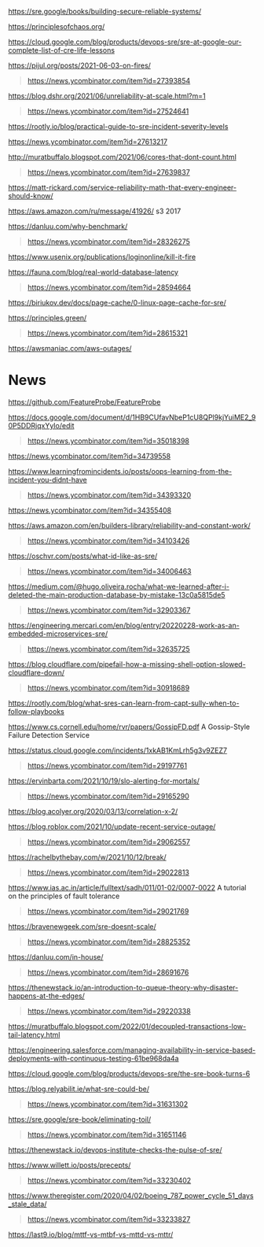 https://sre.google/books/building-secure-reliable-systems/

https://principlesofchaos.org/

https://cloud.google.com/blog/products/devops-sre/sre-at-google-our-complete-list-of-cre-life-lessons

https://pijul.org/posts/2021-06-03-on-fires/
> https://news.ycombinator.com/item?id=27393854

https://blog.dshr.org/2021/06/unreliability-at-scale.html?m=1
> https://news.ycombinator.com/item?id=27524641

https://rootly.io/blog/practical-guide-to-sre-incident-severity-levels

https://news.ycombinator.com/item?id=27613217

http://muratbuffalo.blogspot.com/2021/06/cores-that-dont-count.html
> https://news.ycombinator.com/item?id=27639837

https://matt-rickard.com/service-reliability-math-that-every-engineer-should-know/

https://aws.amazon.com/ru/message/41926/ s3 2017

https://danluu.com/why-benchmark/
> https://news.ycombinator.com/item?id=28326275

https://www.usenix.org/publications/loginonline/kill-it-fire

https://fauna.com/blog/real-world-database-latency
> https://news.ycombinator.com/item?id=28594664

https://biriukov.dev/docs/page-cache/0-linux-page-cache-for-sre/

https://principles.green/
> https://news.ycombinator.com/item?id=28615321

https://awsmaniac.com/aws-outages/

# News
https://github.com/FeatureProbe/FeatureProbe

https://docs.google.com/document/d/1HB9CUfavNbeP1cU8QPl9kjYuiME2_90P5DDRjqxYyIo/edit
> https://news.ycombinator.com/item?id=35018398

https://news.ycombinator.com/item?id=34739558

https://www.learningfromincidents.io/posts/oops-learning-from-the-incident-you-didnt-have
> https://news.ycombinator.com/item?id=34393320

https://news.ycombinator.com/item?id=34355408

https://aws.amazon.com/en/builders-library/reliability-and-constant-work/
> https://news.ycombinator.com/item?id=34103426

https://oschvr.com/posts/what-id-like-as-sre/
> https://news.ycombinator.com/item?id=34006463

https://medium.com/@hugo.oliveira.rocha/what-we-learned-after-i-deleted-the-main-production-database-by-mistake-13c0a5815de5
> https://news.ycombinator.com/item?id=32903367

https://engineering.mercari.com/en/blog/entry/20220228-work-as-an-embedded-microservices-sre/
> https://news.ycombinator.com/item?id=32635725

https://blog.cloudflare.com/pipefail-how-a-missing-shell-option-slowed-cloudflare-down/
> https://news.ycombinator.com/item?id=30918689

https://rootly.com/blog/what-sres-can-learn-from-capt-sully-when-to-follow-playbooks

https://www.cs.cornell.edu/home/rvr/papers/GossipFD.pdf A Gossip-Style Failure Detection Service

https://status.cloud.google.com/incidents/1xkAB1KmLrh5g3v9ZEZ7
> https://news.ycombinator.com/item?id=29197761

https://ervinbarta.com/2021/10/19/slo-alerting-for-mortals/
> https://news.ycombinator.com/item?id=29165290

https://blog.acolyer.org/2020/03/13/correlation-x-2/

https://blog.roblox.com/2021/10/update-recent-service-outage/
> https://news.ycombinator.com/item?id=29062557 

https://rachelbythebay.com/w/2021/10/12/break/
> https://news.ycombinator.com/item?id=29022813

https://www.ias.ac.in/article/fulltext/sadh/011/01-02/0007-0022 A tutorial on the principles of fault tolerance
> https://news.ycombinator.com/item?id=29021769

https://bravenewgeek.com/sre-doesnt-scale/
> https://news.ycombinator.com/item?id=28825352

https://danluu.com/in-house/
> https://news.ycombinator.com/item?id=28691676

https://thenewstack.io/an-introduction-to-queue-theory-why-disaster-happens-at-the-edges/
> https://news.ycombinator.com/item?id=29220338

https://muratbuffalo.blogspot.com/2022/01/decoupled-transactions-low-tail-latency.html

https://engineering.salesforce.com/managing-availability-in-service-based-deployments-with-continuous-testing-61be968da4a

https://cloud.google.com/blog/products/devops-sre/the-sre-book-turns-6

https://blog.relyabilit.ie/what-sre-could-be/
> https://news.ycombinator.com/item?id=31631302

https://sre.google/sre-book/eliminating-toil/
> https://news.ycombinator.com/item?id=31651146

https://thenewstack.io/devops-institute-checks-the-pulse-of-sre/

https://www.willett.io/posts/precepts/
> https://news.ycombinator.com/item?id=33230402

https://www.theregister.com/2020/04/02/boeing_787_power_cycle_51_days_stale_data/
> https://news.ycombinator.com/item?id=33233827

https://last9.io/blog/mttf-vs-mtbf-vs-mttd-vs-mttr/